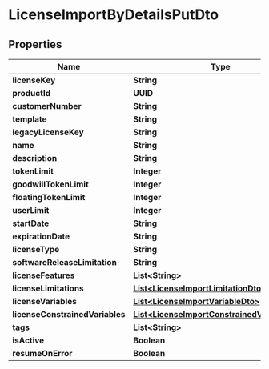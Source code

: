 

# LicenseImportByDetailsPutDto


## Properties

| Name | Type | Description | Notes |
|------------ | ------------- | ------------- | -------------|
|**licenseKey** | **String** |  |  |
|**productId** | **UUID** |  |  |
|**customerNumber** | **String** |  |  |
|**template** | **String** |  |  |
|**legacyLicenseKey** | **String** |  |  [optional] |
|**name** | **String** |  |  [optional] |
|**description** | **String** |  |  [optional] |
|**tokenLimit** | **Integer** |  |  [optional] |
|**goodwillTokenLimit** | **Integer** |  |  [optional] |
|**floatingTokenLimit** | **Integer** |  |  [optional] |
|**userLimit** | **Integer** |  |  [optional] |
|**startDate** | **String** |  |  [optional] |
|**expirationDate** | **String** |  |  [optional] |
|**licenseType** | **String** |  |  [optional] |
|**softwareReleaseLimitation** | **String** |  |  [optional] |
|**licenseFeatures** | **List&lt;String&gt;** |  |  [optional] |
|**licenseLimitations** | [**List&lt;LicenseImportLimitationDto&gt;**](LicenseImportLimitationDto.md) |  |  [optional] |
|**licenseVariables** | [**List&lt;LicenseImportVariableDto&gt;**](LicenseImportVariableDto.md) |  |  [optional] |
|**licenseConstrainedVariables** | [**List&lt;LicenseImportConstrainedVariableDto&gt;**](LicenseImportConstrainedVariableDto.md) |  |  [optional] |
|**tags** | **List&lt;String&gt;** |  |  [optional] |
|**isActive** | **Boolean** |  |  [optional] |
|**resumeOnError** | **Boolean** |  |  [optional] |



